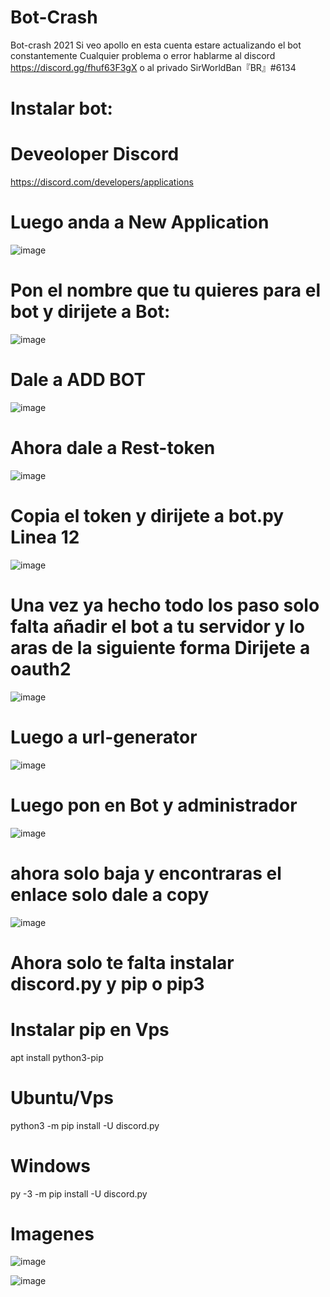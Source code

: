 # Bot-Crash
Bot-crash 2021 Si veo apollo en esta cuenta estare actualizando el bot constantemente
Cualquier problema o error hablarme al discord https://discord.gg/fhuf63F3gX
o al privado SirWorldBan『BR』#6134

# Instalar bot:
# Deveoloper Discord
https://discord.com/developers/applications
# Luego anda a New Application
![image](https://user-images.githubusercontent.com/101956712/159146770-e8922711-a5be-43d1-bfe0-ceb735b4d770.png)
# Pon el nombre que tu quieres para el bot y dirijete a Bot:
![image](https://user-images.githubusercontent.com/101956712/159146782-fc653089-6076-465f-bdda-c2a8964770cf.png)
# Dale a ADD BOT
![image](https://user-images.githubusercontent.com/101956712/159146812-605ccbf7-d92b-4cd3-aa71-309727ac1da5.png)
# Ahora dale a Rest-token
![image](https://user-images.githubusercontent.com/101956712/159146821-05f9b013-593e-4072-a793-cb002e46ccb9.png)
# Copia el token y dirijete a bot.py Linea 12
![image](https://user-images.githubusercontent.com/101956712/159146850-d00b72a4-f3ec-4d05-8a56-4b4a06d72dff.png)
# Una vez ya hecho todo los paso solo falta añadir el bot a tu servidor y lo aras de la siguiente forma Dirijete a oauth2
![image](https://user-images.githubusercontent.com/101956712/159146875-9312334e-5dda-4179-80c7-e5b15f3ccada.png)
# Luego a url-generator
![image](https://user-images.githubusercontent.com/101956712/159146880-376e0740-4e00-4bd3-8582-0f4701543cb5.png)
# Luego pon en Bot y administrador 
![image](https://user-images.githubusercontent.com/101956712/159146886-92fbd755-f6f5-491a-88e7-babd158a0d9e.png)
# ahora solo baja y encontraras el enlace solo dale a copy
![image](https://user-images.githubusercontent.com/101956712/159146926-fb4e24e5-55cc-4206-b497-cfe5a487a0b5.png)

# Ahora solo te falta instalar discord.py y pip o pip3

# Instalar pip en Vps

apt install python3-pip

# Ubuntu/Vps
python3 -m pip install -U discord.py

# Windows
py -3 -m pip install -U discord.py

# Imagenes

![image](https://user-images.githubusercontent.com/101956712/159146632-40074bde-123c-46ae-b342-fda829db248a.png)

![image](https://user-images.githubusercontent.com/101956712/159146651-8555f461-adf7-493a-84d5-de700d2c7eb6.png)
